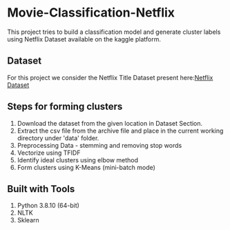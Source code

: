 # Movie-Classification-Netflix

This project tries to build a classification model and generate cluster labels using Netflix Dataset available on the kaggle platform.

## Dataset

For this project we consider the Netflix Title Dataset present here:[Netflix Dataset](https://www.kaggle.com/shivamb/netflix-shows?select=netflix_titles.csv)

## Steps for forming clusters

1. Download the dataset from the given location in Dataset Section.
2. Extract the csv file from the archive file and place in the current working directory under 'data' folder.
3. Preprocessing Data - stemming and removing stop words
4. Vectorize using TFIDF
5. Identify ideal clusters using elbow method
6. Form clusters using K-Means (mini-batch mode)

## Built with Tools

1. Python 3.8.10 (64-bit)
2. NLTK
3. Sklearn